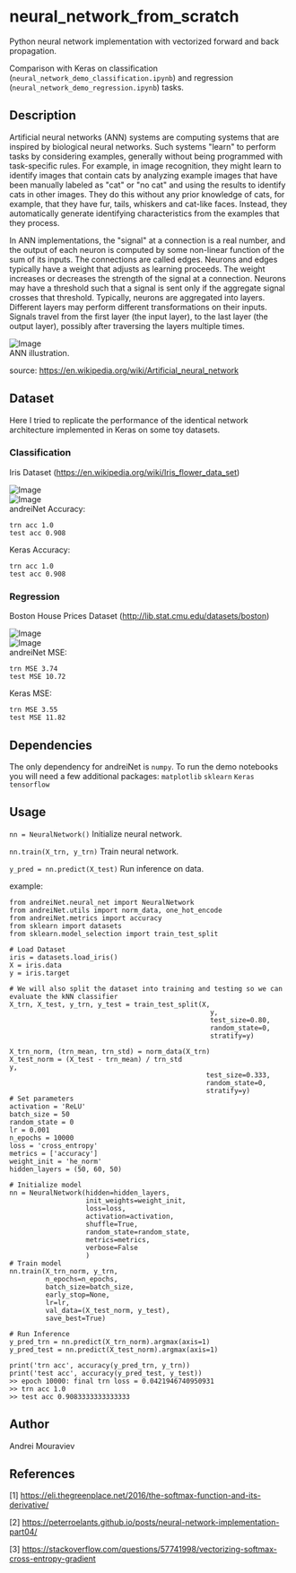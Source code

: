 # neural_network_from_scratch

Python neural network implementation with vectorized forward and back propagation.

Comparison with Keras on classification (`neural_network_demo_classification.ipynb`) and regression (`neural_network_demo_regression.ipynb`) tasks.

## Description

Artificial neural networks (ANN) systems are computing systems that are inspired by biological neural networks. Such systems "learn" to perform tasks by considering examples, generally without being programmed with task-specific rules. For example, in image recognition, they might learn to identify images that contain cats by analyzing example images that have been manually labeled as "cat" or "no cat" and using the results to identify cats in other images. They do this without any prior knowledge of cats, for example, that they have fur, tails, whiskers and cat-like faces. Instead, they automatically generate identifying characteristics from the examples that they process.

In ANN implementations, the "signal" at a connection is a real number, and the output of each neuron is computed by some non-linear function of the sum of its inputs. The connections are called edges. Neurons and edges typically have a weight that adjusts as learning proceeds. The weight increases or decreases the strength of the signal at a connection. Neurons may have a threshold such that a signal is sent only if the aggregate signal crosses that threshold. Typically, neurons are aggregated into layers. Different layers may perform different transformations on their inputs. Signals travel from the first layer (the input layer), to the last layer (the output layer), possibly after traversing the layers multiple times.

![Image](imgs/neural_network.png) <br/>
ANN illustration.

source: https://en.wikipedia.org/wiki/Artificial_neural_network

## Dataset
Here I tried to replicate the performance of the identical network architecture implemented in Keras on some toy datasets.

### Classification
Iris Dataset (https://en.wikipedia.org/wiki/Iris_flower_data_set)

![Image](imgs/clf_model_hist.png) <br/>
![Image](imgs/clf_comparison.png) <br/>
andreiNet Accuracy:
```
trn acc 1.0
test acc 0.908
```
Keras Accuracy:
```
trn acc 1.0
test acc 0.908
```

### Regression
Boston House Prices Dataset (http://lib.stat.cmu.edu/datasets/boston)

![Image](imgs/reg_model_hist.png) <br/>
![Image](imgs/reg_comparison.png) <br/>
andreiNet MSE:
```
trn MSE 3.74
test MSE 10.72
```
Keras MSE:
```
trn MSE 3.55
test MSE 11.82
```

## Dependencies

The only dependency for andreiNet is `numpy`.
To run the demo notebooks you will need a few additional packages:
`matplotlib`
`sklearn`
`Keras`
`tensorflow`


## Usage

`nn = NeuralNetwork()` Initialize neural network.

`nn.train(X_trn, y_trn)` Train neural network.

`y_pred = nn.predict(X_test)` Run inference on data.

example:

```
from andreiNet.neural_net import NeuralNetwork
from andreiNet.utils import norm_data, one_hot_encode
from andreiNet.metrics import accuracy
from sklearn import datasets
from sklearn.model_selection import train_test_split

# Load Dataset
iris = datasets.load_iris()
X = iris.data  
y = iris.target

# We will also split the dataset into training and testing so we can evaluate the kNN classifier
X_trn, X_test, y_trn, y_test = train_test_split(X, 
                                                  y, 
                                                  test_size=0.80, 
                                                  random_state=0,
                                                  stratify=y)

X_trn_norm, (trn_mean, trn_std) = norm_data(X_trn)
X_test_norm = (X_test - trn_mean) / trn_std                                             y, 
                                                 test_size=0.333, 
                                                 random_state=0,
                                                 stratify=y)
# Set parameters
activation = 'ReLU'
batch_size = 50
random_state = 0
lr = 0.001
n_epochs = 10000
loss = 'cross_entropy'
metrics = ['accuracy']
weight_init = 'he_norm'
hidden_layers = (50, 60, 50)

# Initialize model
nn = NeuralNetwork(hidden=hidden_layers, 
                   init_weights=weight_init,
                   loss=loss,
                   activation=activation,
                   shuffle=True,
                   random_state=random_state,
                   metrics=metrics,
                   verbose=False
                   )
# Train model
nn.train(X_trn_norm, y_trn, 
         n_epochs=n_epochs,
         batch_size=batch_size, 
         early_stop=None, 
         lr=lr, 
         val_data=(X_test_norm, y_test),
         save_best=True)

# Run Inference
y_pred_trn = nn.predict(X_trn_norm).argmax(axis=1)
y_pred_test = nn.predict(X_test_norm).argmax(axis=1)

print('trn acc', accuracy(y_pred_trn, y_trn))
print('test acc', accuracy(y_pred_test, y_test))
>> epoch 10000: final trn loss = 0.0421946740950931
>> trn acc 1.0
>> test acc 0.9083333333333333
```


## Author

Andrei Mouraviev

## References

[1] https://eli.thegreenplace.net/2016/the-softmax-function-and-its-derivative/

[2] https://peterroelants.github.io/posts/neural-network-implementation-part04/

[3] https://stackoverflow.com/questions/57741998/vectorizing-softmax-cross-entropy-gradient
